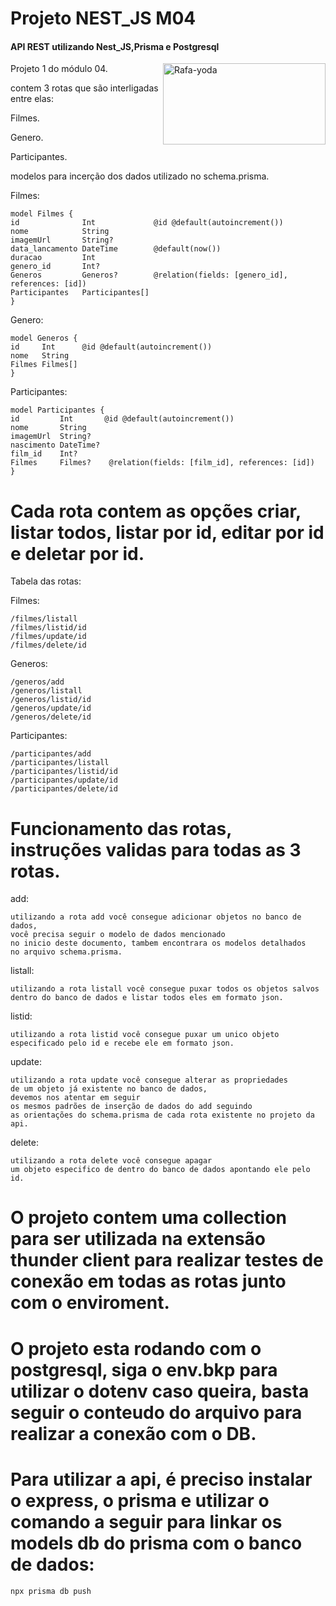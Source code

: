 # Projeto NEST_JS M04

#### API REST utilizando Nest_JS,Prisma e Postgresql 

<div>
    <img align="right" alt="Rafa-yoda" height="130" width="260" src="https://wso2.cachefly.net/wso2/sites/all/2021-theme/apim-2021/apim4-animations/apim-page-animation-get-business-insights-and-intelligence-through-APIs.gif">
</div>
Projeto 1 do módulo 04.

contem 3 rotas que são interligadas entre elas:

Filmes.

Genero.

Participantes.

modelos para incerção dos dados utilizado no schema.prisma.

Filmes:

	model Filmes {
  	id              Int             @id @default(autoincrement())
  	nome            String
  	imagemUrl       String?
  	data_lancamento DateTime        @default(now())
  	duracao         Int
  	genero_id       Int?
  	Generos         Generos?        @relation(fields: [genero_id], references: [id])
  	Participantes   Participantes[]
	}


Genero:

	model Generos {
  	id     Int      @id @default(autoincrement())
  	nome   String
  	Filmes Filmes[]
	}


Participantes:

	model Participantes {
  	id         Int       @id @default(autoincrement())
  	nome       String
  	imagemUrl  String?
  	nascimento DateTime?
  	film_id    Int?
  	Filmes     Filmes?    @relation(fields: [film_id], references: [id])
	}



# Cada rota contem as opções criar, listar todos, listar por id, editar por id e deletar por id.

Tabela das rotas:

Filmes:

    /filmes/listall
    /filmes/listid/id
    /filmes/update/id
    /filmes/delete/id

Generos:

    /generos/add
    /generos/listall
    /generos/listid/id
    /generos/update/id
    /generos/delete/id


Participantes:

    /participantes/add
    /participantes/listall
    /participantes/listid/id
    /participantes/update/id
    /participantes/delete/id
    

# Funcionamento das rotas, instruções validas para todas as 3 rotas.

add:


    utilizando a rota add você consegue adicionar objetos no banco de dados,
    você precisa seguir o modelo de dados mencionado
    no inicio deste documento, tambem encontrara os modelos detalhados
    no arquivo schema.prisma.

listall:


    utilizando a rota listall você consegue puxar todos os objetos salvos
    dentro do banco de dados e listar todos eles em formato json.

listid:


    utilizando a rota listid você consegue puxar um unico objeto 
    especificado pelo id e recebe ele em formato json.

update:


    utilizando a rota update você consegue alterar as propriedades
    de um objeto já existente no banco de dados,
    devemos nos atentar em seguir
    os mesmos padrões de inserção de dados do add seguindo
    as orientações do schema.prisma de cada rota existente no projeto da api.

delete:


    utilizando a rota delete você consegue apagar
    um objeto especifico de dentro do banco de dados apontando ele pelo id.

# O projeto contem uma collection para ser utilizada na extensão thunder client para realizar testes de conexão em todas as rotas junto com o enviroment.

# O projeto esta rodando com o postgresql, siga o env.bkp para utilizar o dotenv caso queira, basta seguir o conteudo do arquivo para realizar a conexão com o DB.

# Para utilizar a api, é preciso instalar o express, o prisma e utilizar o comando a seguir para linkar os models db do prisma com o banco de dados:

	npx prisma db push
